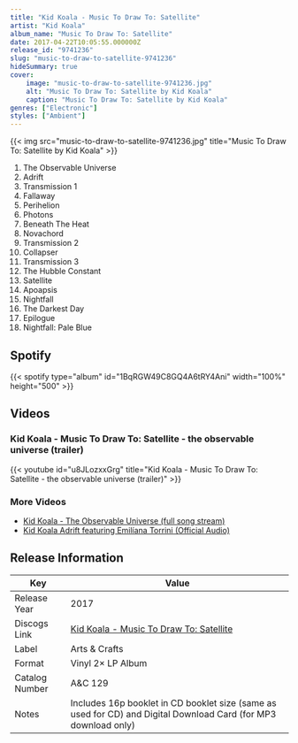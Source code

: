 ```yaml
---
title: "Kid Koala - Music To Draw To: Satellite"
artist: "Kid Koala"
album_name: "Music To Draw To: Satellite"
date: 2017-04-22T10:05:55.000000Z
release_id: "9741236"
slug: "music-to-draw-to-satellite-9741236"
hideSummary: true
cover:
    image: "music-to-draw-to-satellite-9741236.jpg"
    alt: "Music To Draw To: Satellite by Kid Koala"
    caption: "Music To Draw To: Satellite by Kid Koala"
genres: ["Electronic"]
styles: ["Ambient"]
---
```


{{< img src="music-to-draw-to-satellite-9741236.jpg" title="Music To Draw To: Satellite by Kid Koala" >}}

<!-- section break -->

1. The Observable Universe
2. Adrift
3. Transmission 1
4. Fallaway
5. Perihelion
6. Photons
7. Beneath The Heat
8. Novachord
9. Transmission 2
10. Collapser
11. Transmission 3
12. The Hubble Constant
13. Satellite
14. Apoapsis
15. Nightfall
16. The Darkest Day
17. Epilogue
18. Nightfall: Pale Blue

<!-- section break -->


## Spotify
{{< spotify type="album" id="1BqRGW49C8GQ4A6tRY4Ani" width="100%" height="500" >}}



## Videos
### Kid Koala - Music To Draw To: Satellite - the observable universe (trailer)
{{< youtube id="u8JLozxxGrg" title="Kid Koala - Music To Draw To: Satellite - the observable universe (trailer)" >}}<br>

### More Videos

- [Kid Koala - The Observable Universe (full song stream)](https://www.youtube.com/watch?v=ZDuCTIhvD5w)
- [Kid Koala Adrift featuring Emilíana Torrini (Official Audio)](https://www.youtube.com/watch?v=QXLK91GLnjg)


## Release Information
|  Key           | Value                                                |
| ---------------| ---------------------------------------------------- |
| Release Year   | 2017                                   |
| Discogs Link   | [Kid Koala - Music To Draw To: Satellite](https://www.discogs.com/release/9741236-Kid-Koala-Featuring-Emil%C3%ADana-Torrini-Music-To-Draw-To-Satellite) |
| Label          | Arts & Crafts |
| Format         | Vinyl 2× LP Album |
| Catalog Number | A&C 129 |
| Notes | Includes 16p booklet  in CD booklet size (same as used for CD) and Digital Download Card (for MP3 download only) |